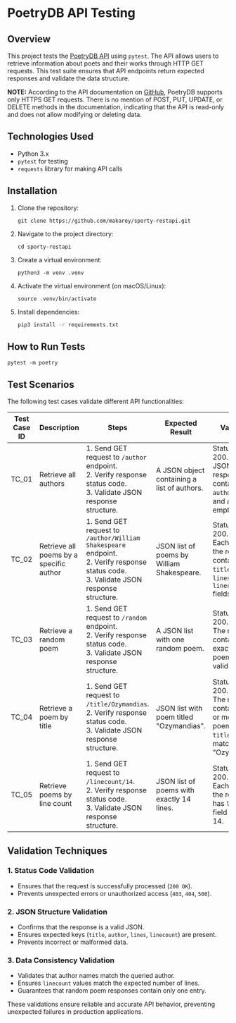 # PoetryDB API Testing

## Overview
This project tests the [PoetryDB API](https://github.com/thundercomb/poetrydb) using `pytest`. The API allows users to retrieve information about poets and their works through HTTP GET requests. This test suite ensures that API endpoints return expected responses and validate the data structure.

**NOTE:** According to the API documentation on [GitHub](https://github.com/thundercomb/poetrydb?tab=readme-ov-file#readme), PoetryDB supports only HTTPS GET requests. There is no mention of POST, PUT, UPDATE, or DELETE methods in the documentation, indicating that the API is read-only and does not allow modifying or deleting data.

## Technologies Used
- Python 3.x
- `pytest` for testing
- `requests` library for making API calls

## Installation
1. Clone the repository:
    ```
    git clone https://github.com/makarey/sporty-restapi.git
    ```
2. Navigate to the project directory:
    ```
    cd sporty-restapi
    ```
3. Create a virtual environment:
    ```
    python3 -m venv .venv
    ```
4. Activate the virtual environment (on macOS/Linux):
    ```
    source .venv/bin/activate
    ```
5. Install dependencies:
    ```bash
    pip3 install -r requirements.txt
    ```

## How to Run Tests
   ```
   pytest -m poetry
   ```

## Test Scenarios
The following test cases validate different API functionalities:

| Test Case ID | Description | Steps | Expected Result | Validation |
|-------------|-------------|-------|----------------|------------|
| TC_01 | Retrieve all authors | 1. Send GET request to `/author` endpoint. <br> 2. Verify response status code. <br> 3. Validate JSON response structure. | A JSON object containing a list of authors. | Status code 200. <br> JSON response contains `authors` key and a non-empty list. |
| TC_02 | Retrieve all poems by a specific author | 1. Send GET request to `/author/William Shakespeare` endpoint. <br> 2. Verify response status code. <br> 3. Validate JSON response structure. | JSON list of poems by William Shakespeare. | Status code 200. <br> Each object in the response contains `title`, `author`, `lines`, and `linecount` fields. |
| TC_03 | Retrieve a random poem | 1. Send GET request to `/random` endpoint. <br> 2. Verify response status code. <br> 3. Validate JSON response structure. | A JSON list with one random poem. | Status code 200. <br> The response contains exactly one poem with valid fields. |
| TC_04 | Retrieve a poem by title | 1. Send GET request to `/title/Ozymandias`. <br> 2. Verify response status code. <br> 3. Validate JSON response structure. | JSON list with poem titled "Ozymandias". | Status code 200. <br> The response contains one or more poems with `title` field matching "Ozymandias". |
| TC_05 | Retrieve poems by line count | 1. Send GET request to `/linecount/14`. <br> 2. Verify response status code. <br> 3. Validate JSON response structure. | JSON list of poems with exactly 14 lines. | Status code 200. <br> Each poem in the response has `linecount` field equal to 14. |

## Validation Techniques
### 1. Status Code Validation
- Ensures that the request is successfully processed (`200 OK`).
- Prevents unexpected errors or unauthorized access (`403`, `404`, `500`).

### 2. JSON Structure Validation
- Confirms that the response is a valid JSON.
- Ensures expected keys (`title`, `author`, `lines`, `linecount`) are present.
- Prevents incorrect or malformed data.

### 3. Data Consistency Validation
- Validates that author names match the queried author.
- Ensures `linecount` values match the expected number of lines.
- Guarantees that random poem responses contain only one entry.

These validations ensure reliable and accurate API behavior, preventing unexpected failures in production applications.
